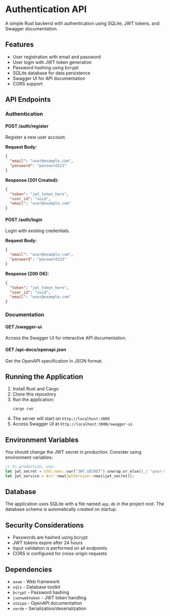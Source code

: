# Authentication API

A simple Rust backend with authentication using SQLite, JWT tokens, and Swagger documentation.

## Features

- User registration with email and password
- User login with JWT token generation
- Password hashing using bcrypt
- SQLite database for data persistence
- Swagger UI for API documentation
- CORS support

## API Endpoints

### Authentication

#### POST /auth/register
Register a new user account.

**Request Body:**
```json
{
  "email": "user@example.com",
  "password": "password123"
}
```

**Response (201 Created):**
```json
{
  "token": "jwt_token_here",
  "user_id": "uuid",
  "email": "user@example.com"
}
```

#### POST /auth/login
Login with existing credentials.

**Request Body:**
```json
{
  "email": "user@example.com",
  "password": "password123"
}
```

**Response (200 OK):**
```json
{
  "token": "jwt_token_here",
  "user_id": "uuid",
  "email": "user@example.com"
}
```

### Documentation

#### GET /swagger-ui
Access the Swagger UI for interactive API documentation.

#### GET /api-docs/openapi.json
Get the OpenAPI specification in JSON format.

## Running the Application

1. Install Rust and Cargo
2. Clone this repository
3. Run the application:
   ```bash
   cargo run
   ```
4. The server will start on `http://localhost:3000`
5. Access Swagger UI at `http://localhost:3000/swagger-ui`

## Environment Variables

You should change the JWT secret in production. Consider using environment variables:

```rust
// In production, use:
let jwt_secret = std::env::var("JWT_SECRET").unwrap_or_else(|_| "your-secret-key".to_string());
let jwt_service = Arc::new(JwtService::new(&jwt_secret));
```

## Database

The application uses SQLite with a file named `app.db` in the project root. The database schema is automatically created on startup.

## Security Considerations

- Passwords are hashed using bcrypt
- JWT tokens expire after 24 hours
- Input validation is performed on all endpoints
- CORS is configured for cross-origin requests

## Dependencies

- `axum` - Web framework
- `sqlx` - Database toolkit
- `bcrypt` - Password hashing
- `jsonwebtoken` - JWT token handling
- `utoipa` - OpenAPI documentation
- `serde` - Serialization/deserialization
